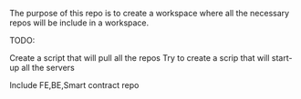 The purpose of this repo is to create a workspace where all the necessary repos will be include in a workspace.

TODO:

Create a script that will pull all the repos
Try to create a scrip that will start-up all the servers

Include FE,BE,Smart contract repo
